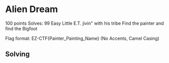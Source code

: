 # Alien Dream
100 points
Solves: 99  Easy
Little E.T. jivin" with his tribe
Find the painter and find the Bigfoot

Flag format: EZ-CTF{Painter_Painting_Name} (No Accents, Camel Casing)

## Solving

